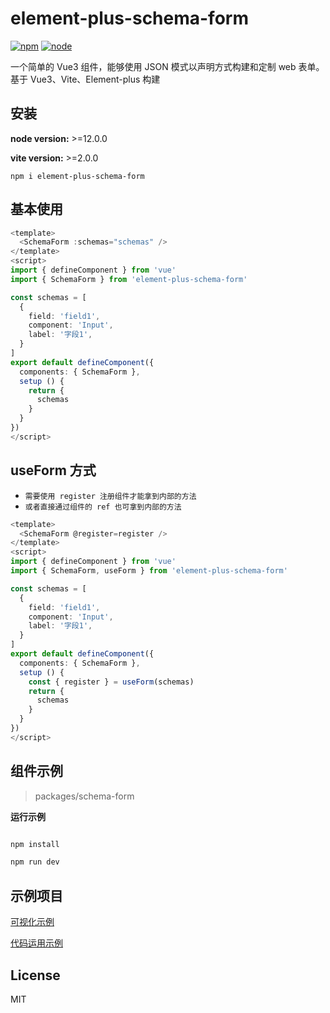 # element-plus-schema-form

[![npm][npm-img]][npm-url] [![node][node-img]][node-url]

一个简单的 Vue3 组件，能够使用 JSON 模式以声明方式构建和定制 web 表单。基于 Vue3、Vite、Element-plus 构建

## 安装

**node version:** >=12.0.0

**vite version:** >=2.0.0

```
npm i element-plus-schema-form
```

## 基本使用

```ts
<template>
  <SchemaForm :schemas="schemas" />
</template>
<script>
import { defineComponent } from 'vue'
import { SchemaForm } from 'element-plus-schema-form'

const schemas = [
  {
    field: 'field1',
    component: 'Input',
    label: '字段1',
  }
]
export default defineComponent({
  components: { SchemaForm },
  setup () {
    return {
      schemas
    }
  }
})
</script>
```

## useForm 方式

- `需要使用 register 注册组件才能拿到内部的方法`
- `或者直接通过组件的 ref 也可拿到内部的方法`

```ts
<template>
  <SchemaForm @register=register />
</template>
<script>
import { defineComponent } from 'vue'
import { SchemaForm, useForm } from 'element-plus-schema-form'

const schemas = [
  {
    field: 'field1',
    component: 'Input',
    label: '字段1',
  }
]
export default defineComponent({
  components: { SchemaForm },
  setup () {
    const { register } = useForm(schemas)
    return {
      schemas
    }
  }
})
</script>
```

## 组件示例

> packages/schema-form

**运行示例**

```bash

npm install

npm run dev

```

## 示例项目

[可视化示例](https://wsmdyj.github.io/element-plus-schema-form)

[代码运用示例](https://github.com/WsmDyj/element-plus-schema-form/blob/main/examples/views/home/components/schema-form.vue)

## License

MIT

[npm-img]: https://img.shields.io/npm/v/vite-plugin-style-import.svg
[npm-url]: https://npmjs.com/package/vite-plugin-style-import
[node-img]: https://img.shields.io/node/v/vite-plugin-style-import.svg
[node-url]: https://nodejs.org/en/about/releases/
